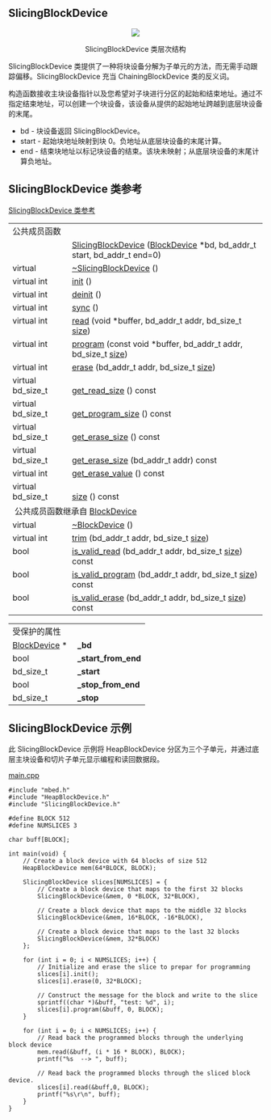 ## SlicingBlockDevice
<div align=center><img src="https://os.mbed.com/docs/v5.9/mbed-os-api-doxy/class_slicing_block_device.png">

SlicingBlockDevice 类层次结构</div>                                                                 

SlicingBlockDevice 类提供了一种将块设备分解为子单元的方法，而无需手动跟踪偏移。SlicingBlockDevice 充当 ChainingBlockDevice 类的反义词。

构造函数接收主块设备指针以及您希望对子块进行分区的起始和结束地址。通过不指定结束地址，可以创建一个块设备，该设备从提供的起始地址跨越到底层块设备的末尾。

+ bd - 块设备返回 SlicingBlockDevice。
+ start - 起始块地址映射到块 0。负地址从底层块设备的末尾计算。
+ end - 结束块地址以标记块设备的结束。该块未映射；从底层块设备的末尾计算负地址。

## SlicingBlockDevice 类参考
[SlicingBlockDevice 类参考](http://os.mbed.com/docs/v5.9/mbed-os-api-doxy/class_slicing_block_device.html)

<table><tbody><tr><td colspan="2">公共成员函数</td>
		</tr><tr><td style="vertical-align:top;">&nbsp;</td>
			<td style="vertical-align:bottom;"><a href="http://os.mbed.com/docs/v5.9/mbed-os-api-doxy/class_slicing_block_device.html#a67c8248eae9c7391b495b62fd446703f" rel="nofollow" target="_blank">SlicingBlockDevice</a> (<a href="http://os.mbed.com/docs/v5.9/mbed-os-api-doxy/class_block_device.html" rel="nofollow" target="_blank">BlockDevice</a> *bd, bd_addr_t start, bd_addr_t end=0)</td>
		</tr><tr><td style="vertical-align:top;">virtual&nbsp;</td>
			<td style="vertical-align:bottom;"><a href="http://os.mbed.com/docs/v5.9/mbed-os-api-doxy/class_slicing_block_device.html#ac805693ef7d927fe619cc38b825101e2" rel="nofollow" target="_blank">~SlicingBlockDevice</a> ()</td>
		</tr><tr><td style="vertical-align:top;">virtual int&nbsp;</td>
			<td style="vertical-align:bottom;"><a href="http://os.mbed.com/docs/v5.9/mbed-os-api-doxy/class_slicing_block_device.html#af4561151f0f90acab401daa85c854cfb" rel="nofollow" target="_blank">init</a> ()</td>
		</tr><tr><td style="vertical-align:top;">virtual int&nbsp;</td>
			<td style="vertical-align:bottom;"><a href="http://os.mbed.com/docs/v5.9/mbed-os-api-doxy/class_slicing_block_device.html#ad838527f51b82d7c1857aa14437fb9ab" rel="nofollow" target="_blank">deinit</a> ()</td>
		</tr><tr><td style="vertical-align:top;">virtual int&nbsp;</td>
			<td style="vertical-align:bottom;"><a href="http://os.mbed.com/docs/v5.9/mbed-os-api-doxy/class_slicing_block_device.html#ab5869ce690250c95708b5f67327bc228" rel="nofollow" target="_blank">sync</a> ()</td>
		</tr><tr><td style="vertical-align:top;">virtual int&nbsp;</td>
			<td style="vertical-align:bottom;"><a href="http://os.mbed.com/docs/v5.9/mbed-os-api-doxy/class_slicing_block_device.html#a0206c88a0ec3616724715de5025ad30d" rel="nofollow" target="_blank">read</a> (void *buffer, bd_addr_t addr, bd_size_t <a href="http://os.mbed.com/docs/v5.9/mbed-os-api-doxy/class_slicing_block_device.html#ad78736274e9e60a43e37d64e190ee117" rel="nofollow" target="_blank">size</a>)</td>
		</tr><tr><td style="vertical-align:top;">virtual int&nbsp;</td>
			<td style="vertical-align:bottom;"><a href="http://os.mbed.com/docs/v5.9/mbed-os-api-doxy/class_slicing_block_device.html#a7e5ecda5789f5f39e0da30fd24a415b8" rel="nofollow" target="_blank">program</a> (const void *buffer, bd_addr_t addr, bd_size_t <a href="http://os.mbed.com/docs/v5.9/mbed-os-api-doxy/class_slicing_block_device.html#ad78736274e9e60a43e37d64e190ee117" rel="nofollow" target="_blank">size</a>)</td>
		</tr><tr><td style="vertical-align:top;">virtual int&nbsp;</td>
			<td style="vertical-align:bottom;"><a href="http://os.mbed.com/docs/v5.9/mbed-os-api-doxy/class_slicing_block_device.html#ae83d7b738561d584b8ca0617898f474b" rel="nofollow" target="_blank">erase</a> (bd_addr_t addr, bd_size_t <a href="http://os.mbed.com/docs/v5.9/mbed-os-api-doxy/class_slicing_block_device.html#ad78736274e9e60a43e37d64e190ee117" rel="nofollow" target="_blank">size</a>)</td>
		</tr><tr><td style="vertical-align:top;">virtual bd_size_t&nbsp;</td>
			<td style="vertical-align:bottom;"><a href="http://os.mbed.com/docs/v5.9/mbed-os-api-doxy/class_slicing_block_device.html#a80cdd01eead4aa0c2b3fa9aca1668e18" rel="nofollow" target="_blank">get_read_size</a> () const</td>
		</tr><tr><td style="vertical-align:top;">virtual bd_size_t&nbsp;</td>
			<td style="vertical-align:bottom;"><a href="http://os.mbed.com/docs/v5.9/mbed-os-api-doxy/class_slicing_block_device.html#a4dc284e7e78fefca0d5741ed34dde987" rel="nofollow" target="_blank">get_program_size</a> () const</td>
		</tr><tr><td style="vertical-align:top;">virtual bd_size_t&nbsp;</td>
			<td style="vertical-align:bottom;"><a href="http://os.mbed.com/docs/v5.9/mbed-os-api-doxy/class_slicing_block_device.html#a9084dde3fa1da3d6f9d88b840d05d887" rel="nofollow" target="_blank">get_erase_size</a> () const</td>
		</tr><tr><td style="vertical-align:top;">virtual bd_size_t&nbsp;</td>
			<td style="vertical-align:bottom;"><a href="http://os.mbed.com/docs/v5.9/mbed-os-api-doxy/class_slicing_block_device.html#a3767a71783f4313ec42d9a41813f8876" rel="nofollow" target="_blank">get_erase_size</a> (bd_addr_t addr) const</td>
		</tr><tr><td style="vertical-align:top;">virtual int&nbsp;</td>
			<td style="vertical-align:bottom;"><a href="http://os.mbed.com/docs/v5.9/mbed-os-api-doxy/class_slicing_block_device.html#aeac3ddfec4779b54a9f2367988f7c82a" rel="nofollow" target="_blank">get_erase_value</a> () const</td>
		</tr><tr><td style="vertical-align:top;">virtual bd_size_t&nbsp;</td>
			<td style="vertical-align:bottom;"><a href="http://os.mbed.com/docs/v5.9/mbed-os-api-doxy/class_slicing_block_device.html#ad78736274e9e60a43e37d64e190ee117" rel="nofollow" target="_blank">size</a> () const</td>
		</tr><tr><td colspan="2">&nbsp;公共成员函数继承自 <a href="http://os.mbed.com/docs/v5.9/mbed-os-api-doxy/class_block_device.html" rel="nofollow" target="_blank">BlockDevice</a></td>
		</tr><tr><td style="vertical-align:top;">virtual&nbsp;</td>
			<td style="vertical-align:bottom;"><a href="http://os.mbed.com/docs/v5.9/mbed-os-api-doxy/class_block_device.html#a397713428dd2b787174b6ca43231c1f9" rel="nofollow" target="_blank">~BlockDevice</a> ()</td>
		</tr><tr><td style="vertical-align:top;">virtual int&nbsp;</td>
			<td style="vertical-align:bottom;"><a href="http://os.mbed.com/docs/v5.9/mbed-os-api-doxy/class_block_device.html#a3c4e12c08231786310538d3d0729ba49" rel="nofollow" target="_blank">trim</a> (bd_addr_t addr, bd_size_t <a href="http://os.mbed.com/docs/v5.9/mbed-os-api-doxy/class_block_device.html#aadd381b4f44d82d402c84eb07bd2ba1b" rel="nofollow" target="_blank">size</a>)</td>
		</tr><tr><td style="vertical-align:top;">bool&nbsp;</td>
			<td style="vertical-align:bottom;"><a href="http://os.mbed.com/docs/v5.9/mbed-os-api-doxy/class_block_device.html#adb348252c273554b08a4826477786ccd" rel="nofollow" target="_blank">is_valid_read</a> (bd_addr_t addr, bd_size_t <a href="http://os.mbed.com/docs/v5.9/mbed-os-api-doxy/class_block_device.html#aadd381b4f44d82d402c84eb07bd2ba1b" rel="nofollow" target="_blank">size</a>) const</td>
		</tr><tr><td style="vertical-align:top;">bool&nbsp;</td>
			<td style="vertical-align:bottom;"><a href="http://os.mbed.com/docs/v5.9/mbed-os-api-doxy/class_block_device.html#af341e26902d727513dfe9ff4d6232751" rel="nofollow" target="_blank">is_valid_program</a> (bd_addr_t addr, bd_size_t <a href="http://os.mbed.com/docs/v5.9/mbed-os-api-doxy/class_block_device.html#aadd381b4f44d82d402c84eb07bd2ba1b" rel="nofollow" target="_blank">size</a>) const</td>
		</tr><tr><td style="vertical-align:top;">bool&nbsp;</td>
			<td style="vertical-align:bottom;"><a href="http://os.mbed.com/docs/v5.9/mbed-os-api-doxy/class_block_device.html#a0a5c01f28bdcd360f56f0f8e636067f2" rel="nofollow" target="_blank">is_valid_erase</a> (bd_addr_t addr, bd_size_t <a href="http://os.mbed.com/docs/v5.9/mbed-os-api-doxy/class_block_device.html#aadd381b4f44d82d402c84eb07bd2ba1b" rel="nofollow" target="_blank">size</a>) const</td>
		</tr></tbody></table>
<table><tbody><tr><td colspan="2">受保护的属性</td>
		</tr><tr><td style="vertical-align:top;"><a id="a717bc44d8696e432a2c53d1e40d092d3" target="_blank"></a> <a href="http://os.mbed.com/docs/v5.9/mbed-os-api-doxy/class_block_device.html" rel="nofollow" target="_blank">BlockDevice</a> *&nbsp;</td>
			<td style="vertical-align:bottom;"><strong>_bd</strong></td>
		</tr><tr><td style="vertical-align:top;"><a id="aea9ba3e7c59e7e23f2b48b78e9aa4b17" target="_blank"></a> bool&nbsp;</td>
			<td style="vertical-align:bottom;"><strong>_start_from_end</strong></td>
		</tr><tr><td style="vertical-align:top;"><a id="a2877e858d24403994426085588efdf0c" target="_blank"></a> bd_size_t&nbsp;</td>
			<td style="vertical-align:bottom;"><strong>_start</strong></td>
		</tr><tr><td style="vertical-align:top;"><a id="abab71bc3bff109c4902b7dfdbea16f86" target="_blank"></a> bool&nbsp;</td>
			<td style="vertical-align:bottom;"><strong>_stop_from_end</strong></td>
		</tr><tr><td style="vertical-align:top;"><a id="aedb6c89a87d9789b1f2e29ee900a023c" target="_blank"></a> bd_size_t&nbsp;</td>
			<td style="vertical-align:bottom;"><strong>_stop</strong></td>
		</tr></tbody></table>

## SlicingBlockDevice 示例
此 SlicingBlockDevice 示例将 HeapBlockDevice 分区为三个子单元，并通过底层主块设备和切片子单元显示编程和读回数据段。

[main.cpp](https://os.mbed.com/teams/mbed_example/code/SlicingBlockDevice_ex_1/file/62c01cd06ff7/main.cpp)                 
```
#include "mbed.h"
#include "HeapBlockDevice.h"
#include "SlicingBlockDevice.h"
 
#define BLOCK 512
#define NUMSLICES 3
 
char buff[BLOCK];
 
int main(void) {
    // Create a block device with 64 blocks of size 512
    HeapBlockDevice mem(64*BLOCK, BLOCK);
 
    SlicingBlockDevice slices[NUMSLICES] = {
        // Create a block device that maps to the first 32 blocks
        SlicingBlockDevice(&mem, 0 *BLOCK, 32*BLOCK),
    
        // Create a block device that maps to the middle 32 blocks
        SlicingBlockDevice(&mem, 16*BLOCK, -16*BLOCK),
 
        // Create a block device that maps to the last 32 blocks
        SlicingBlockDevice(&mem, 32*BLOCK)
    };
 
    for (int i = 0; i < NUMSLICES; i++) {
        // Initialize and erase the slice to prepar for programming
        slices[i].init();
        slices[i].erase(0, 32*BLOCK);
        
        // Construct the message for the block and write to the slice
        sprintf((char *)&buff, "test: %d", i);
        slices[i].program(&buff, 0, BLOCK);
    }
 
    for (int i = 0; i < NUMSLICES; i++) {
        // Read back the programmed blocks through the underlying block device
        mem.read(&buff, (i * 16 * BLOCK), BLOCK);
        printf("%s  --> ", buff);
        
        // Read back the programmed blocks through the sliced block device.
        slices[i].read(&buff,0, BLOCK);
        printf("%s\r\n", buff);
    }
}
```